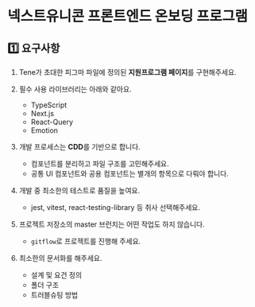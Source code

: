 # 넥스트유니콘 프론트엔드 온보딩 프로그램


## 1️⃣ 요구사항
1. Tene가 초대한 피그마 파일에 정의된 **지원프로그램 페이지**를 구현해주세요.

2. 필수 사용 라이브러리는 아래와 같아요.
   - TypeScript
   - Next.js
   - React-Query
   - Emotion

3. 개발 프로세스는 **CDD**를 기반으로 합니다.
   - 컴포넌트를 분리하고 파일 구조를 고민해주세요.
   - 공통 UI 컴포넌트와 공용 컴포넌트는 별개의 항목으로 다뤄야 합니다.

4. 개발 중 최소한의 테스트로 품질을 높여요.
   - jest, vitest, react-testing-library 등 취사 선택해주세요.

5. 프로젝트 저장소의 master 브런치는 어떤 작업도 하지 않습니다.
   - `gitflow`로 프로젝트를 진행해 주세요.

6. 최소한의 문서화를 해주세요.
   - 설계 및 요건 정의
   - 폴더 구조
   - 트러블슈팅 방법

<br>
